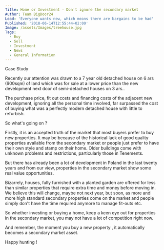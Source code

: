 ```yaml
---
Title: Home or Investment - Don't ignore the secondary market
Author: Team BigDoor24
Lead: 'Everyone wants new, which means there are bargains to be had'
Published: '2018-06-14T12:55:44+02:00'
Image: /assets/Images/treehouse.jpg
Tags:
  - Buy
  - Sell
  - Investment
  - News
  - General Information
---
```

Case Study

Recently our attention was drawn to a 7 year old detached house on 6 ars (600sqm) of land which was for sale at a lower price than the new development next door of semi-detached houses on 3 ars..

The purchase price, fit out costs and financing costs of the adjacent new development, ignoring all the personal time involved, far surpassed the cost of buying what was a perfectly modern detached house with little to refurbish.

So what's going on ?

Firstly, it is an accepted truth of the market that most buyers prefer to buy new properties. It may be because of the historical lack of good quality properties available from the secondary market or people just prefer to have their own style and stamp on their home. Older buildings come with unknown problems and restrictions, particularly those in Tenements.

But there has already been a lot of development in Poland in the last twenty years and from our view, properties in the secondary market show some real value opportunities.

Bizarrely, houses, fully furnished with a planted garden are offered for less than similar properties that require extra time and money before moving in. We believe this will change, maybe not next year, but soon, as more and more high standard secondary properties come on the market and people simply don't have the time required anymore to manage fit-outs etc.

So whether investing or buying a home, keep a keen eye out for properties in the secondary market, you may not have a lot of competition right now.

And remember, the moment you buy a new property , it automatically becomes a secondary market asset.

Happy hunting !

